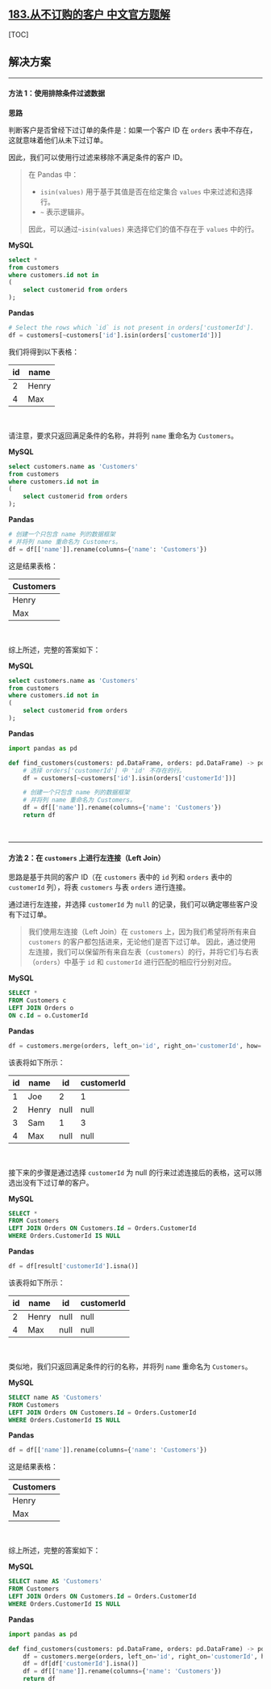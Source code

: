 ## [183.从不订购的客户 中文官方题解](https://leetcode.cn/problems/customers-who-never-order/solutions/100000/customers-who-never-order-by-leetcode-so-w44h)

[TOC]

## 解决方案

---

#### 方法 1：使用排除条件过滤数据

**思路**

判断客户是否曾经下过订单的条件是：如果一个客户 ID 在 `orders` 表中不存在，这就意味着他们从未下过订单。

因此，我们可以使用行过滤来移除不满足条件的客户 ID。

> 在 Pandas 中：
>
> -  `isin(values)` 用于基于其值是否在给定集合 `values` 中来过滤和选择行。
> -  `~` 表示逻辑非。
>
> 因此，可以通过`~isin(values)` 来选择它们的值不存在于 `values` 中的行。



**MySQL**

```Sql
select *
from customers
where customers.id not in
(
    select customerid from orders
);
```

**Pandas**

```Python
# Select the rows which `id` is not present in orders['customerId'].
df = customers[~customers['id'].isin(orders['customerId'])]
```

我们将得到以下表格：

| id   | name  |
| ---- | ----- |
| 2    | Henry |
| 4    | Max   |


<br>

请注意，要求只返回满足条件的名称，并将列 `name` 重命名为 `Customers`。

**MySQL**

```Sql
select customers.name as 'Customers'
from customers
where customers.id not in
(
    select customerid from orders
);
```

**Pandas**

```Python
# 创建一个只包含 name 列的数据框架
# 并将列 name 重命名为 Customers。
df = df[['name']].rename(columns={'name': 'Customers'})
```

这是结果表格：

| Customers |
| --------- |
| Henry     |
| Max       |



<br>

综上所述，完整的答案如下：


**MySQL**

```Sql
select customers.name as 'Customers'
from customers
where customers.id not in
(
    select customerid from orders
);
```

**Pandas**

```Python
import pandas as pd

def find_customers(customers: pd.DataFrame, orders: pd.DataFrame) -> pd.DataFrame:
    # 选择 orders['customerId'] 中 'id' 不存在的行。
    df = customers[~customers['id'].isin(orders['customerId'])]

    # 创建一个只包含 name 列的数据框架
	# 并将列 name 重命名为 Customers。
    df = df[['name']].rename(columns={'name': 'Customers'})
    return df
```


<br>

---

#### 方法 2：在 `customers` 上进行左连接（Left Join）

思路是基于共同的客户 ID（在 `customers` 表中的 `id` 列和 `orders` 表中的 `customerId` 列），将表 `customers` 与表 `orders` 进行连接。

通过进行左连接，并选择 `customerId` 为 `null` 的记录，我们可以确定哪些客户没有下过订单。

> 我们使用左连接（Left Join）在 `customers` 上，因为我们希望将所有来自 `customers` 的客户都包括进来，无论他们是否下过订单。
> 因此，通过使用左连接，我们可以保留所有来自左表（`customers`）的行，并将它们与右表（`orders`）中基于 `id` 和 `customerId` 进行匹配的相应行分别对应。

**MySQL**

```sql
SELECT * 
FROM Customers c
LEFT JOIN Orders o
ON c.Id = o.CustomerId
```

**Pandas**

```Python
df = customers.merge(orders, left_on='id', right_on='customerId', how='left')
```

该表将如下所示：

| id   | name  | id   | customerId |
| ---- | ----- | ---- | ---------- |
| 1    | Joe   | 2    | 1          |
| 2    | Henry | null | null       |
| 3    | Sam   | 1    | 3          |
| 4    | Max   | null | null       |


<br>

接下来的步骤是通过选择 `customerId` 为 null 的行来过滤连接后的表格，这可以筛选出没有下过订单的客户。

**MySQL**

```Sql
SELECT * 
FROM Customers
LEFT JOIN Orders ON Customers.Id = Orders.CustomerId
WHERE Orders.CustomerId IS NULL
```

**Pandas**

```Python
df = df[result['customerId'].isna()]
```

该表将如下所示：

| id   | name  | id   | customerId |
| ---- | ----- | ---- | ---------- |
| 2    | Henry | null | null       |
| 4    | Max   | null | null       |

<br>

类似地，我们只返回满足条件的行的名称，并将列 `name` 重命名为 `Customers`。

**MySQL**

```Sql
SELECT name AS 'Customers'
FROM Customers
LEFT JOIN Orders ON Customers.Id = Orders.CustomerId
WHERE Orders.CustomerId IS NULL
```

**Pandas**

```Python
df = df[['name']].rename(columns={'name': 'Customers'})
```

这是结果表格：

| Customers |
| --------- |
| Henry     |
| Max       |


<br>

综上所述，完整的答案如下：

**MySQL**

```Sql
SELECT name AS 'Customers'
FROM Customers
LEFT JOIN Orders ON Customers.Id = Orders.CustomerId
WHERE Orders.CustomerId IS NULL
```

**Pandas**
```Python
import pandas as pd

def find_customers(customers: pd.DataFrame, orders: pd.DataFrame) -> pd.DataFrame:
    df = customers.merge(orders, left_on='id', right_on='customerId', how='left')
    df = df[df['customerId'].isna()]
    df = df[['name']].rename(columns={'name': 'Customers'})
    return df
```